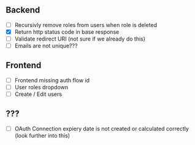 ## Backend
- [ ] Recursivly remove roles from users when role is deleted
- [x] Return http status code in base response
- [ ] Validate redirect URI (not sure if we already do this)
- [ ] Emails are not unique???

## Frontend
- [ ] Frontend missing auth flow id
- [ ] User roles dropdown
- [ ] Create / Edit users

## ???
- [ ] OAuth Connection expiery date is not created or calculated correctly (look further into this)